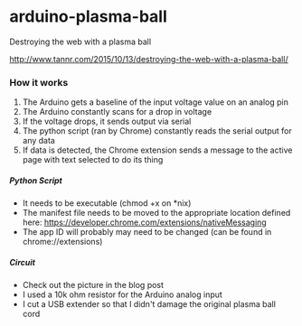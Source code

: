 # arduino-plasma-ball
Destroying the web with a plasma ball

http://www.tannr.com/2015/10/13/destroying-the-web-with-a-plasma-ball/

### How it works

1. The Arduino gets a baseline of the input voltage value on an analog pin
2. The Arduino constantly scans for a drop in voltage
3. If the voltage drops, it sends output via serial
4. The python script (ran by Chrome) constantly reads the serial output for any data
5. If data is detected, the Chrome extension sends a message to the active page with text selected to do its thing

##### Python Script

* It needs to be executable (chmod +x on *nix)
* The manifest file needs to be moved to the appropriate location defined here: https://developer.chrome.com/extensions/nativeMessaging
* The app ID will probably may need to be changed (can be found in chrome://extensions)

##### Circuit

* Check out the picture in the blog post
* I used a 10k ohm resistor for the Arduino analog input
* I cut a USB extender so that I didn't damage the original plasma ball cord
